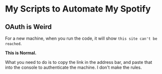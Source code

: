 # My Scripts to Automate My Spotify

## OAuth is Weird

For a new machine, when you run the code, it will show `this site can't be reached`.

**This is Normal.**

What you need to do is to copy the link in the address bar, and paste that into the console to authenticate the machine.
I don't make the rules.
